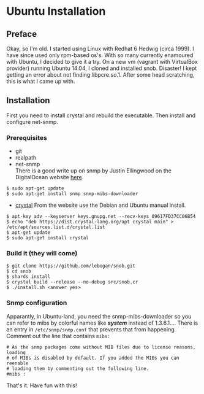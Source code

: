 # Ubuntu Installation
## Preface
Okay, so I'm old. I started using Linux with Redhat 6 Hedwig (circa 1999). I have
since used only rpm-based os's. With so many currently enamoured with Ubuntu, I 
decided to give it a try. On a new vm (vagrant with VirtualBox provider)
running Ubuntu 14.04, I cloned and installed snob. Disaster! I kept getting an 
error about not finding libpcre.so.1. After some head scratching, this is what 
I came up with.

## Installation
First you need to install crystal and rebuild the executable. Then install and 
configure net-snmp.

### Prerequisites
- git
- realpath
- net-snmp  
There is a good write up on snmp by Justin Ellingwood on the DigitalOcean website 
[here](https://www.digitalocean.com/community/tutorials/how-to-install-and-configure-an-snmp-daemon-and-client-on-ubuntu-14-04).
```
$ sudo apt-get update
$ sudo apt-get install snmp snmp-mibs-downloader
```
- [crystal](https://crystal-lang.org/docs/installation/on_debian_and_ubuntu.html)
From the website use the Debian and Ubuntu manual install.
```
$ apt-key adv --keyserver keys.gnupg.net --recv-keys 09617FD37CC06B54
$ echo "deb https://dist.crystal-lang.org/apt crystal main" > /etc/apt/sources.list.d/crystal.list
$ apt-get update
$ sudo apt-get install crystal
```

### Build it (they will come)
```
$ git clone https://github.com/lebogan/snob.git
$ cd snob
$ shards install
$ crystal build --release --no-debug src/snob.cr
$ ./install.sh <answer yes>
```

### Snmp configuration
Apparantly, in Ubuntu-land, you need the snmp-mibs-downloader so you can refer to 
mibs by colorful names like ___system___ instead of 1.3.6.1.... There is an entry in 
`/etc/snmp/snmp.conf` that prevents that from happening. Comment out the line that
contains `mibs:`
```
# As the snmp packages come without MIB files due to license reasons, loading
# of MIBs is disabled by default. If you added the MIBs you can reenable
# loading them by commenting out the following line.
#mibs :
```
That's it. Have fun with this!

